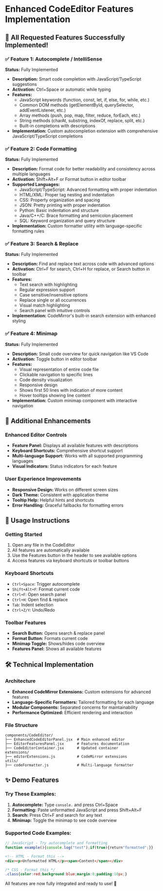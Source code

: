 # Enhanced CodeEditor Features Implementation

## 🎉 All Requested Features Successfully Implemented!

### ✅ Feature 1: Autocomplete / IntelliSense
**Status:** Fully Implemented
- **Description:** Smart code completion with JavaScript/TypeScript suggestions
- **Activation:** Ctrl+Space or automatic while typing
- **Features:**
  - JavaScript keywords (function, const, let, if, else, for, while, etc.)
  - Common DOM methods (getElementById, querySelector, addEventListener, etc.)
  - Array methods (push, pop, map, filter, reduce, forEach, etc.)
  - String methods (charAt, substring, indexOf, replace, split, etc.)
  - Built-in completions with descriptions
- **Implementation:** Custom autocompletion extension with comprehensive JavaScript/TypeScript completions

### ✅ Feature 2: Code Formatting
**Status:** Fully Implemented  
- **Description:** Format code for better readability and consistency across multiple languages
- **Activation:** Shift+Alt+F or Format button in editor toolbar
- **Supported Languages:**
  - JavaScript/TypeScript: Advanced formatting with proper indentation
  - HTML/XML: Proper tag nesting and indentation
  - CSS: Property organization and spacing
  - JSON: Pretty printing with proper indentation
  - Python: Basic indentation and structure
  - Java/C++/C: Brace formatting and semicolon placement
  - SQL: Keyword organization and query structure
- **Implementation:** Custom formatter utility with language-specific formatting rules

### ✅ Feature 3: Search & Replace
**Status:** Fully Implemented
- **Description:** Find and replace text across code with advanced options
- **Activation:** Ctrl+F for search, Ctrl+H for replace, or Search button in toolbar
- **Features:**
  - Text search with highlighting
  - Regular expression support
  - Case sensitive/insensitive options
  - Replace single or all occurrences
  - Visual match highlighting
  - Search panel with intuitive controls
- **Implementation:** CodeMirror's built-in search extension with enhanced styling

### ✅ Feature 4: Minimap
**Status:** Fully Implemented
- **Description:** Small code overview for quick navigation like VS Code
- **Activation:** Toggle button in editor toolbar
- **Features:**
  - Visual representation of entire code file
  - Clickable navigation to specific lines
  - Code density visualization
  - Responsive design
  - Shows first 50 lines with indication of more content
  - Hover tooltips showing line content
- **Implementation:** Custom minimap component with interactive navigation

## 🚀 Additional Enhancements

### Enhanced Editor Controls
- **Feature Panel:** Displays all available features with descriptions
- **Keyboard Shortcuts:** Comprehensive shortcut support
- **Multi-language Support:** Works with all supported programming languages
- **Visual Indicators:** Status indicators for each feature

### User Experience Improvements
- **Responsive Design:** Works on different screen sizes
- **Dark Theme:** Consistent with application theme
- **Tooltip Help:** Helpful hints and shortcuts
- **Error Handling:** Graceful fallbacks for formatting errors

## 🎯 Usage Instructions

### Getting Started
1. Open any file in the CodeEditor
2. All features are automatically available
3. Use the Features button in the header to see available options
4. Access features via keyboard shortcuts or toolbar buttons

### Keyboard Shortcuts
- `Ctrl+Space`: Trigger autocomplete
- `Shift+Alt+F`: Format current code
- `Ctrl+F`: Open search panel
- `Ctrl+H`: Open find & replace
- `Tab`: Indent selection
- `Ctrl+Z/Y`: Undo/Redo

### Toolbar Features
- **Search Button:** Opens search & replace panel
- **Format Button:** Formats current code
- **Minimap Toggle:** Shows/hides code overview
- **Features Panel:** Shows all available features

## 🛠 Technical Implementation

### Architecture
- **Enhanced CodeMirror Extensions:** Custom extensions for advanced features
- **Language-Specific Formatters:** Tailored formatting for each language
- **Modular Components:** Separated concerns for maintainability
- **Performance Optimized:** Efficient rendering and interaction

### File Structure
```
components/CodeEditor/
├── EnhancedCodeEditorPanel.jsx  # Main enhanced editor
├── EditorFeaturesPanel.jsx      # Features documentation
├── CodeEditorContainer.jsx      # Updated container
extensions/
├── editorExtensions.js          # CodeMirror extensions
utils/
├── codeFormatter.js             # Multi-language formatter
```

## ✨ Demo Features

### Try These Examples:
1. **Autocomplete:** Type `console.` and press Ctrl+Space
2. **Formatting:** Paste unformatted JavaScript and press Shift+Alt+F
3. **Search:** Press Ctrl+F and search for any text
4. **Minimap:** Toggle the minimap to see code overview

### Supported Code Examples:
```javascript
// JavaScript - Try autocomplete and formatting
function example(){console.log("test");if(true){return"formatted";}}
```

```html
<!-- HTML - Format this -->
<div><p>Unformatted HTML</p><span>Content</span></div>
```

```css
/* CSS - Format this */
.class{color:red;background:blue;margin:0;padding:10px;}
```

All features are now fully integrated and ready to use! 🎉
